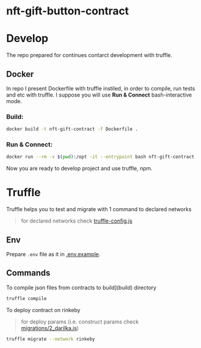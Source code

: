 # nft-gift-button-contract

# Develop
The repo prepared for continues contarct development with truffle.

## Docker
In repo I present Dockerfile with truffle instiled, in order to compile, 
run tests and etc with truffle. I suppose you will use **Run & Connect** bash-interactive mode.

### Build:
```bash
docker build -t nft-gift-contract -f Dockerfile .
```

### Run & Connect:
```bash
docker run --rm -v $(pwd):/opt -it --entrypoint bash nft-gift-contract
```
Now you are ready to develop project and use truffle, npm.

# Truffle
Truffle helps you to test and migrate with 1 command to declared networks 

> for declared networks check [truffle-config.js](truffle-config.js)

## Env
Prepare `.env` file as it in [.env.example](.env.example).

## Commands
To compile json files from contracts to build](build) directory
```bash
truffle compile
```

To deploy contract on rinkeby
> for deploy params (i.e. construct params check [migrations/2_darilka.js](migrations/2_darilka.js))
```bash
truffle migrate --network rinkeby
```
